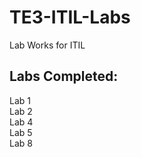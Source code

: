 # TE3-ITIL-Labs
Lab Works for ITIL
## Labs Completed:
Lab 1<br/>
Lab 2<br/>
Lab 4<br/>
Lab 5<br/>
Lab 8
